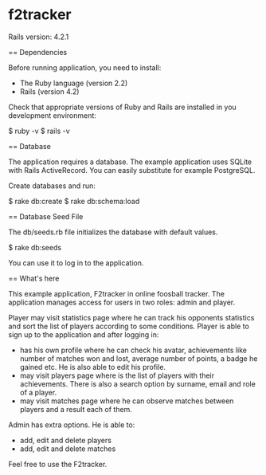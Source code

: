 # f2tracker

Rails version: 4.2.1

== Dependencies

Before running application, you need to install:

* The Ruby language (version 2.2)
* Rails (version 4.2)

Check that appropriate versions of Ruby and Rails are installed in you development environment:

$ ruby -v
$ rails -v

== Database

The application requires a database. The example application uses SQLite with Rails ActiveRecord. You can
easily substitute for example PostgreSQL.

Create databases and run:

$ rake db:create
$ rake db:schema:load

== Database Seed File

The db/seeds.rb file initializes the database with default values.

$ rake db:seeds

You can use it to log in to the application.

== What's here

This example application, F2tracker in online foosball tracker. The application manages access for users in two roles: admin and player.

Player may visit statistics page where he can track his opponents statistics and sort the list of players according to some conditions.
Player is able to sign up to the application and after logging in:

* has his own profile where he can check his avatar, achievements like number of matches won and lost, average number of points, a badge he gained etc.
  He is also able to edit his profile.
* may visit players page where is the list of players with their achievements. There is also a search option by surname, email and role of a player.
* may visit matches page where he can observe matches between players and a result each of them.

Admin has extra options. He is able to:
* add, edit and delete players
* add, edit and delete matches

Feel free to use the F2tracker.

